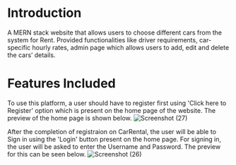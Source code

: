 
# Introduction

A MERN stack website that allows users to choose different cars from the system for Rent.
Provided functionalities like driver requirements, car-specific hourly rates, admin page which allows users to add,
edit and delete the cars’ details.


# Features Included
To use this platform, a user should have to register first using 'Click here to Register' option which is present on the home page of the website. The preview of the home page is shown below.
![Screenshot (27)](https://user-images.githubusercontent.com/100534779/194720849-5887ca0b-37c9-4b0d-b09d-bd46d721b651.png)

After the completion of registraion on CarRental, the user will be able to Sign in using the 'Login' button present on the home page. For signing in, the user will be asked to enter the Username and Password. The preview for this can be seen below.
![Screenshot (26)](https://user-images.githubusercontent.com/100534779/194720778-a097314d-2e1d-4515-abb9-30224da0f441.png)


